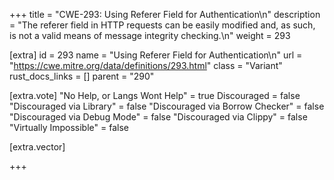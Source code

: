 +++
title = "CWE-293: Using Referer Field for Authentication\n"
description = "The referer field in HTTP requests can be easily modified and, as such, is not a valid means of message integrity checking.\n"
weight = 293

[extra]
id = 293
name = "Using Referer Field for Authentication\n"
url = "https://cwe.mitre.org/data/definitions/293.html"
class = "Variant"
rust_docs_links = []
parent = "290"

[extra.vote]
"No Help, or Langs Wont Help" = true
Discouraged = false
"Discouraged via Library" = false
"Discouraged via Borrow Checker" = false
"Discouraged via Debug Mode" = false
"Discouraged via Clippy" = false
"Virtually Impossible" = false

[extra.vector]

+++